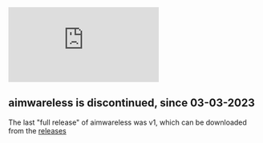 ![logo](https://elsotanoenlared.es/wp-content/webpc-passthru.php?src=https://elsotanoenlared.es/wp-content/uploads/2019/02/hacker-banner-1600x667.jpg&nocache=1)

## aimwareless is discontinued, since 03-03-2023

The last "full release" of aimwareless was v1, which can be downloaded from the [releases](https://github.com/valxe/skeetless/releases/tag/skeetless)
